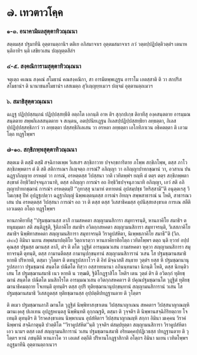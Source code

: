 <h1>๗. เทวตาวโคฺค</h1>
<h3>๑-๓. อนาคามิผลสุตฺตาทิวณฺณนา</h3>
<p> สตฺตมสฺส  ปฐมาทีนิ อุตฺตานตฺถานิฯ ตติเย อภิสมาจาเร อุตฺตมสมาจาเร ภวํ  วตฺตปฺปฎิปตฺติวตฺตํฯ เตนาห นฺติอาทิฯ นฺติ เสขิยวเสน ปญฺญตฺตสีลํฯ</p>

</p>


<h3>๔-๕. สงฺคณิการามสุตฺตาทิวณฺณนา</h3>
<p> จตุเตฺถ คเณน สงฺคณํ สโมธานํ คณสงฺคณิกา, สา อารมิตพฺพเฎฺฐน อาราโม เอตสฺสาติ ติ วา สกปริสสโมธานํฯ ติ นานาชนสโมธานํฯ เสสเมตฺถ สุวิเญฺญยฺยเมวฯ ปญฺจมํ อุตฺตานตฺถเมวฯ</p>

</p>


<h3>๖. สมาธิสุตฺตวณฺณนา</h3>
<p> ฉเฎฺฐ  ปฎิปฺปสฺสมฺภนํ ปฎิปฺปสฺสทฺธีติ อตฺถโต เอกนฺติ อาห ติฯ สุกฺกปเกฺข ติอาทีสุ องฺคสนฺตตาย อารมฺมณสนฺตตาย สพฺพกิเลสสนฺตตาย จ สเนฺตน, อตปฺปนิยเฎฺฐน  กิเลสปฺปฎิปฺปสฺสทฺธิยา ลทฺธตฺตา, กิเลสปฺปฎิปฺปสฺสทฺธิภาวํ วา ลทฺธตฺตา  ปสฺสทฺธิกิเลเสน วา อรหตา ลทฺธตฺตา  เอโกทิภาเวน อธิคตตฺตา ติ เอวมโตฺถ ทฎฺฐโพฺพฯ</p>

</p>


<h3>๗-๑๐. สกฺขิภพฺพสุตฺตาทิวณฺณนา</h3>
<p> สตฺตเม  ติ ตสฺมิํ ตสฺมิํ สจฺฉิกาตเพฺพ วิเสเสฯ สกฺขิภาวาย ปจฺจกฺขการิตาย ภโพฺพ สกฺขิภโพฺพ, ตสฺส ภาโว สกฺขิภพฺพตาฯ ตํ ติ สติ สติการเณฯ กิเญฺจตฺถ การณํ? อภิญฺญา วา อภิญฺญาปาทกชฺฌานํ วา, อวสาเน ปน ฉฎฺฐาภิญฺญาย อรหตฺตํ วา การณํ, อรหตฺตสฺส วิปสฺสนา วาติ เวทิตพฺพํฯ ยญฺหิ ตํ ตตฺร ตตฺร สกฺขิภพฺพตาสงฺขาตํ อิทฺธิวิธปจฺจนุภวนาทิ, ตสฺส อภิญฺญา การณํฯ อถ อิทฺธิวิธปจฺจนุภวนาทิ อภิญฺญา, เอวํ สติ อภิญฺญาปาทกชฺฌานํ การณํฯ อรหตฺตมฺปิ ‘‘กุทาสฺสุ นามาหํ ตทายตนํ อุปสมฺปชฺช วิหริสฺสามี’’ติ อนุตฺตเรสุ วิโมเกฺขสุ ปิหํ อุปฎฺฐเปตฺวา ฉฎฺฐาภิญฺญํ นิพฺพเตฺตนฺตสฺส การณํฯ อิทญฺจ สพฺพสาธารณํ น โหติ, สาธารณวเสน ปน อรหตฺตสฺส วิปสฺสนา การณํฯ อถ วา ติ ตสฺส ตสฺส วิเสสาธิคมสฺส อุปนิสฺสยสงฺขาเต การเณ สตีติ เอวเมตฺถ อโตฺถ ทฎฺฐโพฺพฯ</p>


<p>หานภาคิยาทีสุ ‘‘ปฐมชฺฌานสฺส ลาภิํ กามสหคตา สญฺญามนสิการา สมุทาจรนฺติ, หานภาคิโย สมาธิฯ ตทนุธมฺมตา สติ สนฺติฎฺฐติ, ฐิติภาคิโย สมาธิฯ อวิตกฺกสหคตา สญฺญามนสิการา สมุทาจรนฺติ, วิเสสภาคิโย สมาธิฯ นิพฺพิทาสหคตา สญฺญามนสิการา สมุทาจรนฺติ วิราคูปสํหิตา, นิเพฺพธภาคิโย สมาธี’’ติ (วิภ. ๗๙๙) อิมินา นเยน สพฺพสมาปตฺติโย วิตฺถาเรตฺวา หานภาคิยาทิอโตฺถ เวทิตโพฺพฯ ตตฺถ นฺติ  ยฺวายํ อปฺปคุณสฺส ปฐมสฺส ฌานสฺส ลาภี, ตํฯ ติ ตโต วุฎฺฐิตํ อารมฺมณวเสน กามสหคตา หุตฺวา สญฺญามนสิการา สมุทาจรนฺติ ตุทนฺติ, ตสฺส กามานตีตสฺส กามานุปกฺขนฺทานํ สญฺญามนสิการานํ วเสน โส ปฐมชฺฌานสมาธิ หายติ ปริหายติ, ตสฺมา  วุโตฺตฯ ติ ตทนุรูปสภาโวฯ ติ อิทํ มิจฺฉาสติํ สนฺธาย วุตฺตํฯ ยสฺส หิ ปฐมชฺฌานานุรูปสภาวา ปฐมชฺฌานํ สนฺตโต ปณีตโต ทิสฺวา อสฺสาทยมานา อภินนฺทมานา นิกนฺติ โหติ, ตสฺส นิกนฺติวเสน โส ปฐมชฺฌานสมาธิ เนว หายติ น วฑฺฒติ, ฐิติโกฎฺฐาสิโก โหติฯ เตน วุตฺตํ  ติฯ ติ อวิตกฺกํ ทุติยชฺฌานํ สนฺตโต ปณีตโต มนสิกโรโต อารมฺมณวเสน อวิตกฺกสหคตาฯ ติ ปคุณปฐมชฺฌานโต วุฎฺฐิตํ ทุติยชฺฌานาธิคมตฺถาย โจเทนฺติ ตุทนฺติฯ ตสฺส อุปริ ทุติยชฺฌานานุปกฺขนฺทานํ สญฺญามนสิการานํ วเสน โส ปฐมชฺฌานสมาธิ วิเสสภูตสฺส ทุติยชฺฌานสฺส อุปฺปตฺติปทฎฺฐานตาย ติ วุโตฺตฯ</p>


<p>ติ ตเมว ปฐมชฺฌานลาภิํ ฌานโต วุฎฺฐิตํ นิพฺพิทาสงฺขาเตน วิปสฺสนาญาเณน สหคตาฯ วิปสฺสนาญาณญฺหิ ฌานเงฺคสุ ปเภเทน อุปฎฺฐหเนฺตสุ นิพฺพินฺทติ อุกฺกณฺฐติ, ตสฺมา ติ วุจฺจติฯ ติ นิพฺพานสจฺฉิกิริยตฺถาย โจเทนฺติ ตุทนฺติฯ ติ วิราคสงฺขาเตน นิพฺพาเนน อุปสํหิตาฯ วิปสฺสนาญาณญฺหิ สกฺกา อิมินา มเคฺคน วิราคํ นิพฺพานํ สจฺฉิกาตุนฺติ ปวตฺติโต ‘‘วิราคูปสํหิต’’นฺติ วุจฺจติฯ ตํสมฺปยุตฺตา สญฺญามนสิการา วิราคูปสํหิตา เอว นามฯ ตสฺส เตสํ สญฺญามนสิการานํ วเสน ปฐมชฺฌานสมาธิ อริยมคฺคปฺปฎิเวธสฺส ปทฎฺฐานตาย ติ วุโตฺตฯ หานํ ภชนฺตีติ  หานภาโค วา เอเตสํ อตฺถีติ  ปริหานโกฎฺฐาสิกาติ อโตฺถฯ อิมินา นเยน  เวทิตโพฺพฯ อฎฺฐมาทีนิ อุตฺตานตฺถาเนวฯ</p>

</p>

</p>





